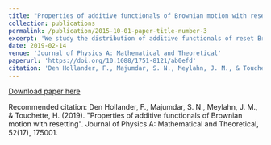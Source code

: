 ```yaml
---
title: "Properties of additive functionals of Brownian motion with resetting"
collection: publications
permalink: /publication/2015-10-01-paper-title-number-3
excerpt: 'We study the distribution of additive functionals of reset Brownian motion, a variation of normal Brownian motion in which the path is interrupted at a given rate and placed back to a given reset position. Our goal is two-fold:(1) for general functionals, we derive a large deviation principle in the presence of resetting and identify the large deviation rate function in terms of a variational formula involving large deviation rate functions without resetting.(2) For three examples of functionals (positive occupation time, area and absolute area), we investigate the effect of resetting by computing distributions and moments, using a formula that links the generating function with resetting to the generating function without resetting.'
date: 2019-02-14
venue: 'Journal of Physics A: Mathematical and Theoretical'
paperurl: 'https://doi.org/10.1088/1751-8121/ab0efd'
citation: 'Den Hollander, F., Majumdar, S. N., Meylahn, J. M., & Touchette, H. (2019). &quot;Properties of additive functionals of Brownian motion with resetting.&quot; <i>Journal of Physics A: Mathematical and Theoretical</i>. 52(17), 175001.'
---
```


[Download paper here](https://doi.org/10.1088/1751-8121/ab0efd)

Recommended citation: Den Hollander, F., Majumdar, S. N., Meylahn, J. M., & Touchette, H. (2019). "Properties of additive functionals of Brownian motion with resetting". Journal of Physics A: Mathematical and Theoretical, 52(17), 175001.
